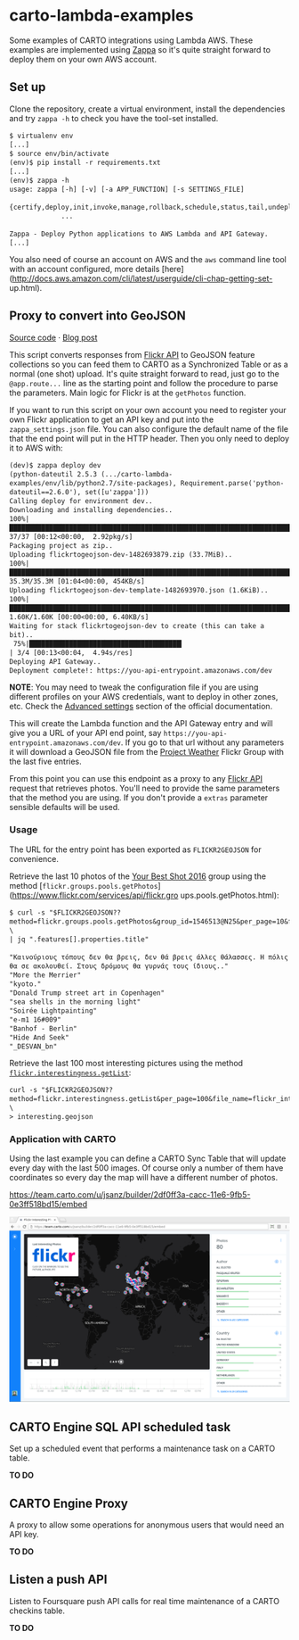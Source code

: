 # carto-lambda-examples

Some examples of CARTO integrations using Lambda AWS. These examples are
implemented using [Zappa](https://www.zappa.io/) so it's quite straight forward
to deploy them on your own AWS account.

## Set up

Clone the repository, create a virtual environment, install the dependencies and
try `zappa -h` to check you have the tool-set installed.

```
$ virtualenv env
[...]
$ source env/bin/activate
(env)$ pip install -r requirements.txt
[...]
(env)$ zappa -h
usage: zappa [-h] [-v] [-a APP_FUNCTION] [-s SETTINGS_FILE]
             {certify,deploy,init,invoke,manage,rollback,schedule,status,tail,undeploy,unschedule,update}
             ...

Zappa - Deploy Python applications to AWS Lambda and API Gateway.
[...]
```

You also need of course an account on AWS and the `aws` command line tool with
an account configured, more details
[here](http://docs.aws.amazon.com/cli/latest/userguide/cli-chap-getting-set-
up.html).

## Proxy to convert into GeoJSON

[Source code](flickr_to_geojson.py) · [Blog post](https://geomaticblog.net/2016/12/26/creating-a-collaborative-photo-map-from-flickr-to-carto-with-amazon-lambda/)

This script converts responses from [Flickr API](https://www.flickr.com/services/api/)
to GeoJSON feature collections so you can feed them to CARTO as a Synchronized
Table or as a normal (one shot) upload. It's quite straight forward to read, just
go to the `@app.route...` line as the starting point and follow the procedure
to parse the parameters. Main logic for Flickr is at the `getPhotos` function.

If you want to run this script on your own account you need to register your own
Flickr application to get an API key and put into the `zappa_settings.json`
file. You can also configure the default name of the file that the end point
will put in the HTTP header. Then you only need to deploy it to AWS with:

```
(dev)$ zappa deploy dev
(python-dateutil 2.5.3 (.../carto-lambda-examples/env/lib/python2.7/site-packages), Requirement.parse('python-dateutil==2.6.0'), set([u'zappa']))
Calling deploy for environment dev..
Downloading and installing dependencies..
100%|█████████████████████████████████████████████████████████████████████████| 37/37 [00:12<00:00,  2.92pkg/s]
Packaging project as zip..
Uploading flickrtogeojson-dev-1482693879.zip (33.7MiB)..
100%|█████████████████████████████████████████████████████████████████████████| 35.3M/35.3M [01:04<00:00, 454KB/s]
Uploading flickrtogeojson-dev-template-1482693970.json (1.6KiB)..
100%|█████████████████████████████████████████████████████████████████████████| 1.60K/1.60K [00:00<00:00, 6.40KB/s]
Waiting for stack flickrtogeojson-dev to create (this can take a bit)..
 75%|██████████████████████████████████████▎                                  | 3/4 [00:13<00:04,  4.94s/res]
Deploying API Gateway..
Deployment complete!: https://you-api-entrypoint.amazonaws.com/dev
```

**NOTE**: You may need to tweak the configuration file if you are using different
profiles on your AWS credentials, want to deploy in other zones, etc. Check
the [Advanced settings](https://github.com/Miserlou/Zappa#advanced-settings)
section of the official documentation.

This will create the Lambda function and the API Gateway entry and will give you
a URL of your API end point, say `https://you-api-entrypoint.amazonaws.com/dev`.
If you go to that url without any parameters it will download a GeoJSON file
from the [Project Weather](https://www.flickr.com/groups/projectweather/) Flickr
Group with the last five entries.

From this point you can use this endpoint as a proxy to any
[Flickr API](https://www.flickr.com/services/api/) request that retrieves photos. You'll
need to provide the same parameters that the method you are using. If you don't
provide a `extras` parameter sensible defaults will be used.

### Usage

The URL for the entry point has been exported as `FLICKR2GEOJSON` for convenience.

Retrieve the last 10 photos of the [Your Best Shot 2016](https://www.flickr.com/groups/yourbestshot2016)
group using the method
[`flickr.groups.pools.getPhotos`](https://www.flickr.com/services/api/flickr.gro
ups.pools.getPhotos.html):

```
$ curl -s "$FLICKR2GEOJSON??method=flickr.groups.pools.getPhotos&group_id=1546513@N25&per_page=10&file_name=flickr_foss4g" \
| jq ".features[].properties.title"

"Καινούριους τόπους δεν θα βρεις, δεν θά βρεις άλλες θάλασσες. Η πόλις θα σε ακολουθεί. Στους δρόμους θα γυρνάς τους ίδιους.."
"More the Merrier"
"kyoto."
"Donald Trump street art in Copenhagen"
"sea shells in the morning light"
"Soirée Lightpainting"
"e-m1 16#009"
"Banhof - Berlin"
"Hide And Seek"
"_DESVAN_bn"
```

Retrieve the last 100 most interesting pictures using the method
[`flickr.interestingness.getList`](https://www.flickr.com/services/api/flickr.interestingness.getList.html):

```
curl -s "$FLICKR2GEOJSON??method=flickr.interestingness.getList&per_page=100&file_name=flickr_interesting" \
> interesting.geojson
```

### Application with CARTO

Using the last example you can define a CARTO Sync Table that will update every
day with the last 500 images. Of course only a number of them have coordinates
so every day the map will have a different number of photos.

https://team.carto.com/u/jsanz/builder/2df0ff3a-cacc-11e6-9fb5-0e3ff518bd15/embed

![Flickr Interesting Pictures](resources/flickr-interesting.png)


## CARTO Engine SQL API scheduled task

Set up a scheduled event that performs a maintenance task on a CARTO table.

**TO DO**

## CARTO Engine Proxy

A proxy to allow some operations for anonymous users that would need an API key.

**TO DO**

## Listen a push API

Listen to Foursquare push API calls for real time maintenance of a CARTO
checkins table.

**TO DO**
